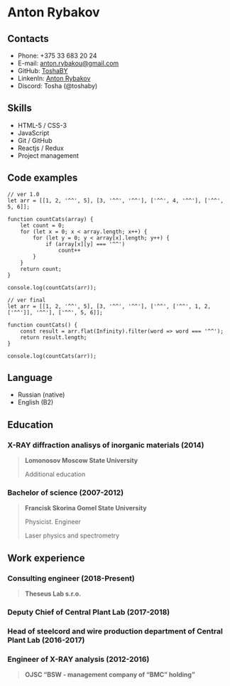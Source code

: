 # Anton Rybakov

## Contacts
* Phone: +375 33 683 20 24
* E-mail: [anton.rybakou@gmail.com](mailto:anton.rybakou@gmail.com)
* GitHub: [ToshaBY](https://github.com/ToshaBY)
* LinkenIn: [Anton Rybakov](https://www.linkedin.com/in/tosharybakov/)
* Discord: Tosha (@toshaby)

## Skills
* HTML-5 / CSS-3
* JavaScript
* Git / GitHub
* Reactjs / Redux
* Project management

## Code examples
```
// ver 1.0
let arr = [[1, 2, '^^', 5], [3, '^^', '^^'], ['^^', 4, '^^'], ['^^', 5, 6]];

function countCats(array) {
    let count = 0;
    for (let x = 0; x < array.length; x++) {
        for (let y = 0; y < array[x].length; y++) {
            if (array[x][y] === '^^')
                count++
        }
    }
    return count;
}

console.log(countCats(arr));
```
```
// ver final
let arr = [[1, 2, '^^', 5], [3, '^^', '^^'], ['^^', ['^^', 1, 2, ['^^']], '^^'], ['^^', 5, 6]];

function countCats() {
    const result = arr.flat(Infinity).filter(word => word === '^^');
    return result.length;
}

console.log(countCats(arr));
```

## Language
* Russian (native)
* English (B2)

## Education

### X-RAY diffraction analisys of inorganic materials (2014)

> **Lomonosov Moscow State University**
>
> Additional education

### Bachelor of science (2007-2012)

>**Francisk Skorina Gomel State University**
>
>Physicist. Engineer
>
>Laser physics and spectrometry

## Work experience
### Consulting engineer (2018-Present)
>**Theseus Lab s.r.o.**

### Deputy Chief of Central Plant Lab (2017-2018)

### Head of steelcord and wire production department of Central Plant Lab (2016-2017)

### Engineer of X-RAY analysis (2012-2016)
>**OJSC “BSW - management company of “BMC” holding”**